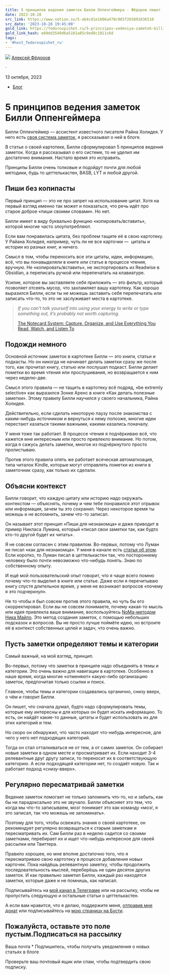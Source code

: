 ```yaml
---
title: 5 принципов ведения заметок Билли Оппенгеймера - Фёдоров пишет
date: 2023-10-28
src_link: https://www.notion.so/5-ab4cd1e1606a470c965f265891836510
src_date: '2023-10-28 19:45:00'
gold_link: https://fedorovpishet.ru/5-princzipov-vedeniya-zametok-billi-oppengejmera/
gold_link_hash: e60dd3549d6a5101a85c9ed8c1011c6d
tags:
- '#host_fedorovpishet_ru'
---
```



[![](https://secure.gravatar.com/avatar/abf124d5aa24b7c6eaa2c1636cc77ff3?s=32&d=mm&r=g)](https://fedorovpishet.ru/author/fedorov/) 
[Алексей Фёдоров](https://fedorovpishet.ru/author/fedorov/) 

 ·
 

 13 октября, 2023 
* [Блог](https://fedorovpishet.ru/category/%d0%b1%d0%bb%d0%be%d0%b3/)


5 принципов ведения заметок Билли Оппенгеймера
==============================================



Билли Оппенгеймер — ассистент известного писателя Райна Холидея. У него есть [своя система заметок](https://fedorovpishet.ru/billy/), я рассказывал о ней в блоге.


В статье о своей картотеке, Билли сформулировал 5 принципов ведения заметок. Когда я рассказывал о его системе, то не уделил им достаточно внимания. Настало время это исправить.


Принципы Билли очень толковые и подойдут почти для любой методики, будь то цеттелькастен, BASB, LYT и любой другой.


Пиши без копипасты
------------------


Первый принцип — это не про запрет на использование цитат. Хотя на первый взгляд именно так может и показаться, что речь идёт про старое доброе «пиши своими словами». Но нет.


Билли имеет в виду буквально функцию «копировать/вставить», которой многие часто злоупотребляют.


Если вам понравилась цитата, без проблем тащите её в свою картотеку. У Райана Холидея, например, чуть ли не все карточки —  цитаты и истории из разных книг, и ничего.


Смысл в том, чтобы переносить все эти цитаты, идеи, информацию, всё, что вы понавыделяли в книге или статье в процессе чтения, вручную. Не «копировать/вставить», не экспортировать из Readwise в Obsidian, а переписать ручкой или перепечатать на клавиатуре.


Усилие, которое вы заставляете себя приложить — это фильтр, который позволяет отсеять мусор, что захламляет вашу картотеку. Как хорошо выразился Билли, если ты не можешь заставить себя перепечатать или записать что-то, то это не заслуживает места в картотеке.



> *If you can’t talk yourself into using your energy to write or type something out, it’s probably not worth capturing.*
> 
> 
> [The Notecard System: Capture, Organize, and Use Everything You Read, Watch, and Listen To](https://billyoppenheimer.com/notecard-system/)


Подожди немного
---------------


Основной источник заметок в картотеке Билли — это книги, статьи и подкасты. Но он никогда не начинает делать заметки сразу же после того, как прочитал книгу, статью или послушал подкаст. Билли делает пометки во время чтения или прослушивания, но возвращается к ним через неделю-две.


Смысл этого правила — не тащить в картотеку всё подряд, «be extremly selective» как выразился Зонке Аренс в книге «Как делать полезные заметки». Этому правилу Билли научился у своего начальника, Райна Холидея.


Действительно, если сделать некоторую паузу после знакомства с каким-нибудь источником и вернуться к нему попозже, многие идеи перестают казаться такими важными, какими казались поначалу.


У меня тоже так работает. В процессе чтения я подчёркиваю всё, что кажется мне интересным или просто привлекло внимание. Но потом, когда я сажусь делать заметки, многое из подчёркнутого просто пролистываю.


Против этого правила опять же работает всяческая автоматизация, типа читалок Kindle, которые могут отправлять пометки из книги в заметочник сразу, как только их сделали.


Объясни контекст
----------------


Билли говорит, что каждую цитату или историю надо окружать контекстом — объяснять, почему и чем тебе понравился этот отрывок или информация, зачем ты это сохранил. Через некоторое время ты можешь и не вспомнить, зачем что-то записал.


Он называет этот принцип «Пиши для незнакомца» и даже приводит в пример Никласа Лумана, который «писал свои заметки так, как будто кто-то другой будет их читать».


Я не совсем согласен с этим правилом. Во-первых, потому что Луман не писал «как для незнакомца». У меня в канале есть [статья об этом](https://t.me/fedorovpishet2/234). Если коротко, то Луман писал в цеттелькастен так, что постороннему человеку было почти невозможно что-нибудь понять. Знаю по собственному опыту.


И ещё мой пользовательский опыт говорит, что я чаще всего помню почему что-то выделил в книге или статье. Даже если я перечитываю книгу спустя длительное время, у меня не возникает вопросов «почему я это подчеркнул».


Не то чтобы я был совсем против этого правила, но чуть бы его скорректировал. Если вы не совсем понимаете, почему какая-то мысль или идея привлекла ваше внимание, воспользуйтесь [NoMa-методом Ника Майло](https://fedorovpishet.ru/noma/). Это метод создания заметок, с помощью небольших подсказок и вопросов. Вы не просто лучше поймёте идею, но встроите её в контекст собственных целей и задач, что очень важно.


Пусть заметки определяют темы и категории
-----------------------------------------


Самый важный, на мой взгляд, принцип.


Во-первых, потому что заметки в принципе надо объединять в темы и категории. Это очень важно для навигации в картотеке. Особенно в наше время, когда многие «отменяют» какую-либо организацию заметок, предпочитая только ссылки и поиск.


Главное, чтобы темы и категории создавались органично, снизу вверх, о чём и говорит Билли.


Он пишет, что сначала думал, будто надо сформулировать темы, которые ему интересны и для которых он будет искать информацию. То есть, он найдёт какие-то данные, цитаты и будет использовать их для этих категорий и тем.


Но скоро он обнаружил, что часто находит что-нибудь интересное, для чего у него нет подходящих категорий. 


Тогда он стал отталкиваться не от тем, а от самих заметок. Он собирает новые заметки в одном месте и просматривает их. Если находит 3-4 релевантные друг другу записи, то переносит их в соответствующую категорию. А если подходящей категории нет, то создаёт новую. Так и работает подход «снизу-вверх».


Регулярно пересматривай заметки
-------------------------------


Ведение заметок помогает не только запомнить что-то, но и забыть, как бы ни парадоксально это не звучало. Билли объясняет это тем, что когда мы что-то записываем, мозг понимает это как команду «мозг, я это записал, так что можешь не запоминать».


Поэтому для того, чтобы освежать знания о своей картотеке, он рекомендует регулярно возвращаться к старым заметкам и пересматривать их. Сам Билли раз в неделю садится со своими заметками, перебирает их и ищет что-нибудь интересное для своей рассылки или Твиттера.


Правило хорошее, но мне вполне достаточно того, что я пересматриваю свою картотеку в процессе добавления новых карточек. Пока найдёшь релевантную заметку, чтобы продолжить последовательность мыслей, переберёшь не один десяток других заметок. И как правильно заметил Билли, каждый раз находятся заметки, которые даже и не помнишь, как написал.


Подписывайтесь на [мой канал в Телеграме](https://t.me/fedorovpishet2) или на рассылку, чтобы не пропустить следующую и остальные статьи о цеттелькастен.


А если вам нравится, что я делаю, поддержите меня, [отправив мне донат](https://boosty.to/fedorovpishet/donate) или подписывайтесь на [мою страницу на Бусти](https://boosty.to/fedorovpishet).



Пожалуйста, оставьте это поле пустым.Подписаться на рассылку
-----------------------


Ваша почта \*
Подпишитесь, чтобы получать уведомления о новых статьях в блоге


Проверьте ваш почтовый ящик или спам, чтобы подтвердить свою подписку.